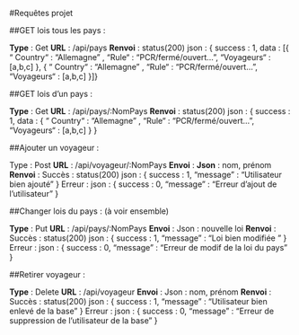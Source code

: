 #Requêtes projet

##GET lois tous les pays :

**Type** : Get
**URL** : /api/pays
**Renvoi** : status(200) json : {
	success : 1,
	data : [{ 
		“ Country“ : “Allemagne” ,
		“Rule“ : “PCR/fermé/ouvert…”,
		“Voyageurs“ : [a,b,c]
},
{
“ Country“ : “Allemagne” ,
		“Rule“ : “PCR/fermé/ouvert…”,
		“Voyageurs“ : [a,b,c]
	}]}

##GET lois d’un pays :

**Type** : Get
**URL** : /api/pays/:NomPays
**Renvoi** : status(200) json : {
	success : 1,
	data : { 
		“ Country“ : “Allemagne” ,
		“Rule“ : “PCR/fermé/ouvert…”,
		“Voyageurs“ : [a,b,c]
}
}

##Ajouter un voyageur :

Type : Post
**URL** : /api/voyageur/:NomPays
**Envoi** : 
**Json** : nom, prénom
**Renvoi** :
Succès : status(200) json : {
	success : 1,
	“message” : “Utilisateur bien ajouté”
}
Erreur : json : {
	success : 0,
	“message” : “Erreur d’ajout de l’utilisateur”
}

##Changer lois du pays : (à voir ensemble)

**Type** : Put
**URL** : /api/pays/:NomPays
**Envoi** : 
Json : nouvelle loi
**Renvoi** :
Succès : status(200) json : {
	success : 1,
	“message” : “Loi bien modifiée ”
}
Erreur : json : {
	success : 0,
	“message” : “Erreur de modif de la loi du pays”
}

##Retirer voyageur :

**Type** : Delete
**URL** : /api/voyageur
**Envoi** : 
Json : nom, prénom
**Renvoi** :
Succès : status(200) json : {
	success : 1,
	“message” : “Utilisateur bien enlevé de la base”
}
Erreur : json : {
	success : 0,
	“message” : “Erreur de suppression de l’utilisateur de la base”
}

